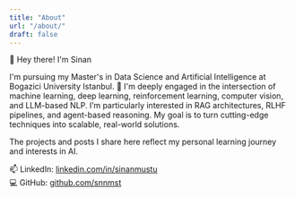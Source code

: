 ```yaml
---
title: "About"
url: "/about/"
draft: false
---
```


👋 Hey there! I'm Sinan

I'm pursuing my Master's in Data Science and Artificial Intelligence at Bogazici University Istanbul.
🌱  I'm deeply engaged in the intersection of machine learning, deep learning, reinforcement learning, computer vision, and LLM-based NLP. I’m particularly interested in RAG architectures, RLHF pipelines, and agent-based reasoning. My goal is to turn cutting-edge techniques into scalable, real-world solutions.

The projects and posts I share here reflect my personal learning journey and interests in AI.


📫 LinkedIn: [linkedin.com/in/sinanmustu](https://www.linkedin.com/in/sinanmustu)  
💻 GitHub: [github.com/snnmst](https://github.com/snnmst)